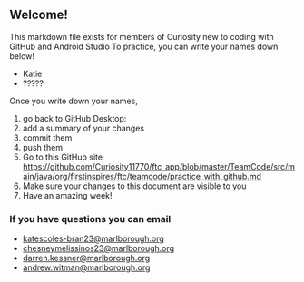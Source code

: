 ## Welcome!

This markdown file exists for members of Curiosity new to coding with GitHub and Android Studio
To practice, you can write your names down below!

- Katie
- ?????

Once you write down your names, 
1) go back to GitHub Desktop: 
2) add a summary of your changes
3) commit them
4) push them
5) Go to this GitHub site https://github.com/Curiosity11770/ftc_app/blob/master/TeamCode/src/main/java/org/firstinspires/ftc/teamcode/practice_with_github.md
6) Make sure your changes to this document are visible to you
7) Have an amazing week!

### If you have questions you can email

- katescoles-bran23@marlborough.org
- chesneymelissinos23@marlborough.org
- darren.kessner@marlborough.org
- andrew.witman@marlborough.org

